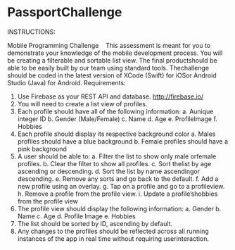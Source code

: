 # PassportChallenge

INSTRUCTIONS:

Mobile​ ​Programming​ ​Challenge 
 
This ​assessment ​is ​meant ​for ​you ​to ​demonstrate ​your ​knowledge ​of ​the ​mobile ​development
process. ​You ​will ​be ​creating ​a ​filterable ​and ​sortable ​list ​view. ​The ​final ​product ​should ​be ​able ​to
be ​easily ​built ​by ​our ​team ​using ​standard ​tools. ​The ​challenge ​should ​be ​coded ​in ​the ​latest ​version
of ​XCode ​(Swift) ​for ​iOS ​or ​Android ​Studio ​(Java) ​for ​Android.
Requirements: 
1. Use ​Firebase ​as ​your ​REST ​API ​and ​database. http://firebase.io/
2. You ​will ​need ​to ​create ​a ​list ​view ​of ​profiles.
3. Each ​profile ​should ​have ​all ​of ​the ​following ​information:
a. A ​unique ​integer ​ID
b. Gender ​(Male/Female)
c. Name
d. Age
e. Profile ​Image
f. Hobbies
4. Each ​profile ​should ​display ​its ​respective ​background ​color
a. Males ​profiles ​should ​have ​a ​blue ​background
b. Female ​profiles ​should ​have ​a ​pink ​background
5. A ​user ​should ​be ​able ​to:
a. Filter ​the ​list ​to ​show ​only ​male ​or ​female ​profiles.
b. Clear ​the ​filter ​to ​show ​all ​profiles.
c. Sort ​the ​list ​by ​age ​ascending ​or ​descending.
d. Sort ​the ​list ​by ​name ​ascending ​or ​descending.
e. Remove ​any ​sorts ​and ​go ​back ​to ​the ​default.
f. Add ​a ​new ​profile ​using ​an ​overlay.
g. Tap ​on ​a ​profile ​and ​go ​to ​a ​profile ​view.
h. Remove ​a ​profile ​from ​the ​profile ​view.
i. Update ​a ​profile’s ​hobbies ​from ​the ​profile ​view
6. The ​profile ​view ​should ​display ​the ​following ​information:
a. Gender
b. Name
c. Age
d. Profile ​Image
e. Hobbies
7. The ​list ​should ​be ​sorted ​by ​ID, ​ascending ​by ​default.
8. Any ​changes ​to ​the ​profiles ​should ​be ​reflected ​across ​all ​running ​instances ​of ​the ​app ​in
real ​time ​without ​requiring ​user ​interaction.
